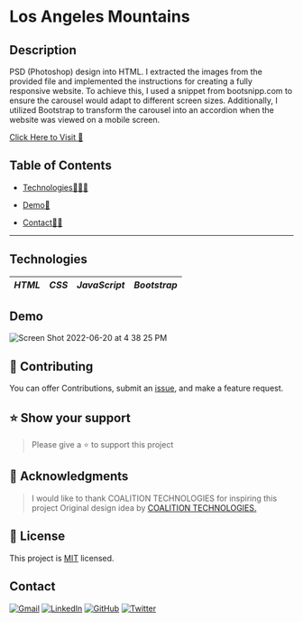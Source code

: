 # Los Angeles Mountains

## Description

PSD (Photoshop) design into HTML. I extracted the images from the provided file and implemented the instructions for creating a fully responsive website. To achieve this, I used a snippet from bootsnipp.com to ensure the carousel would adapt to different screen sizes. Additionally, I utilized Bootstrap to transform the carousel into an accordion when the website was viewed on a mobile screen.

[Click Here to Visit 🚀](https://dveersingh000.github.io/Coalition-Technologies/)

## Table of Contents

- [Technologies👩🏻‍💻](#technologies)<br>

- [Demo🧧](#usage)<br>

- [Contact🤳🏻](#contact)<br>

---


## Technologies

|_HTML_|_CSS_|_JavaScript_|_Bootstrap_|
|-|-|-|-|

## Demo
![Screen Shot 2022-06-20 at 4 38 25 PM](https://user-images.githubusercontent.com/52841881/174680804-2a95e8e5-0c80-4104-9eb9-93ef6eeddf7b.png)

## 🤝 Contributing <a name="contributing"></a>

You can offer Contributions, submit an [issue](../../issues/), and make a feature request.


## ⭐️ Show your support <a name="support"></a>

> Please give a ⭐️ to support this project



<!-- ACKNOWLEDGEMENTS -->

## 🙏 Acknowledgments <a name="acknowledgements"></a>

> I would like to thank COALITION TECHNOLOGIES for inspiring this project
> Original design idea by [COALITION TECHNOLOGIES.](https://coalitiontechnologies.com/)


<!-- LICENSE -->

## 📝 License <a name="license"></a>

This project is [MIT](./MIT.md) licensed.


## Contact

[![Gmail](https://img.shields.io/badge/Gmail-D14836?style=flat-square&logo=gmail&logoColor=white)](mailto:dveersingh000@gmail.com)
[![LinkedIn](https://img.shields.io/badge/LinkedIn-0077B5?style=flat-square&logo=linkedin&logoColor=white)](https://www.linkedin.com/in/dharamveer-singh-560149173/)
[![GitHub](https://img.shields.io/badge/GitHub-100000?style=flat-square&logo=github&logoColor=white)](https://github.com/dveersingh000)
[![Twitter](https://img.shields.io/badge/Twitter-1DA1F2?style=flat-square&logo=twitter&logoColor=white)](https://twitter.com/Dharamv1997)

